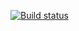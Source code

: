 [![Build status](https://ci.appveyor.com/api/projects/status/5vbtjlxakqq9i1aw?svg=true)](https://ci.appveyor.com/project/Nirodak/testapi)
